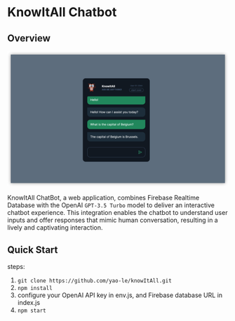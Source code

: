 # KnowItAll Chatbot

## Overview

![Interface](images/interface.png)

KnowItAll ChatBot, a web application, combines Firebase Realtime Database with the OpenAI `GPT-3.5 Turbo` model to deliver an interactive chatbot experience. This integration enables the chatbot to understand user inputs and offer responses that mimic human conversation, resulting in a lively and captivating interaction. 


## Quick Start

steps:

1. `git clone https://github.com/yao-le/knowItAll.git`
2. `npm install`
3. configure your OpenAI API key in env.js, and Firebase database URL in index.js
4. `npm start`